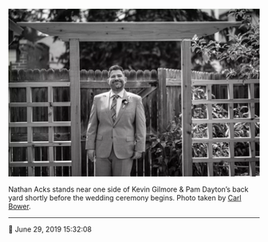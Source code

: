 ![Nathan Acks stands near one side of Kevin Gilmore and Pam Dayton’s back yard](assets/61297999089c81ef2f6190da0cc55ee6.webp)

Nathan Acks stands near one side of Kevin Gilmore & Pam Dayton’s back yard shortly before the wedding ceremony begins. Photo taken by [Carl Bower](http://carlbowerphotos.com/).

- - - -

<span aria-hidden="true">📅</span> June 29, 2019 15:32:08
